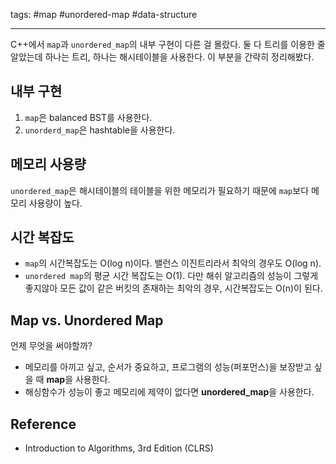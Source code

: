 tags: #map #unordered-map #data-structure 

<hr />

C++에서 `map`과 `unordered_map`의 내부 구현이 다른 걸 몰랐다. 둘 다 트리를 이용한 줄 알았는데 하나는 트리, 하나는 해시테이블을 사용한다.
이 부분을 간략히 정리해봤다.

## 내부 구현
1. `map`은 balanced BST를 사용한다.
2. `unorderd_map`은 hashtable을 사용한다.

## 메모리 사용량
`unordered_map`은 해시테이블의 테이블을 위한 메모리가 필요하기 때문에 `map`보다 메모리 사용량이 높다.

## 시간 복잡도
- `map`의 시간복잡도는 O(log n)이다. 밸런스 이진트리라서 최악의 경우도 O(log n).
- `unordered map`의 평균 시간 복잡도는 O(1). 다만 해쉬 알고리즘의 성능이 그렇게 좋지않아 모든 값이 같은 버킷의 존재하는 최악의 경우, 시간복잡도는 O(n)이 된다.

## Map vs. Unordered Map
언제 무엇을 써야할까?

- 메모리를 아끼고 싶고, 순서가 중요하고, 프로그램의 성능(퍼포먼스)을 보장받고 싶을 때 **map**을 사용한다.
- 해싱함수가 성능이 좋고 메모리에 제약이 없다면 **unordered_map**을 사용한다.

## Reference
- Introduction to Algorithms, 3rd Edition (CLRS)